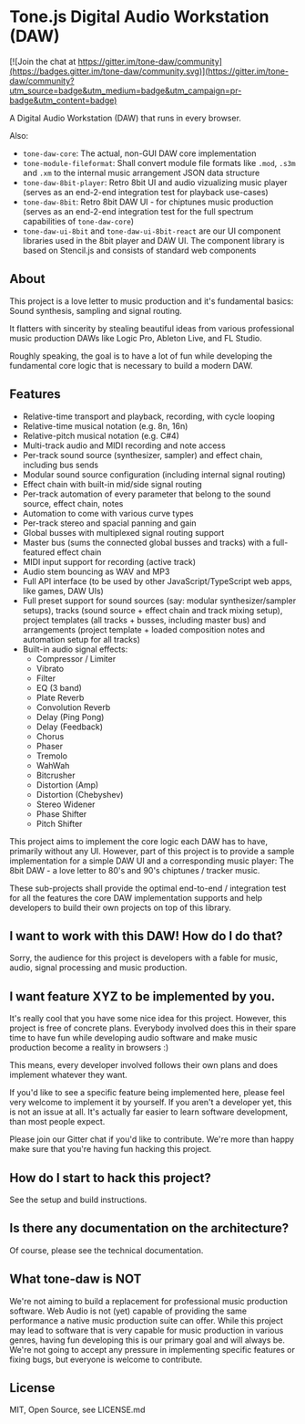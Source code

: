 # Tone.js Digital Audio Workstation (DAW)

[![Join the chat at https://gitter.im/tone-daw/community](https://badges.gitter.im/tone-daw/community.svg)](https://gitter.im/tone-daw/community?utm_source=badge&utm_medium=badge&utm_campaign=pr-badge&utm_content=badge)

A Digital Audio Workstation (DAW) that runs in every browser.

Also:
- `tone-daw-core`: The actual, non-GUI DAW core implementation
- `tone-module-fileformat`: Shall convert module file formats like `.mod`, `.s3m` and `.xm` to the internal music arrangement JSON data structure
- `tone-daw-8bit-player`: Retro 8bit UI and audio vizualizing music player (serves as an end-2-end  integration test for playback use-cases)
- `tone-daw-8bit`: Retro 8bit DAW UI - for chiptunes music production (serves as an end-2-end integration test for the full spectrum capabilities of `tone-daw-core`)
- `tone-daw-ui-8bit` and `tone-daw-ui-8bit-react` are our UI component libraries used in the 8bit player and DAW UI. The component library is based on Stencil.js and consists of standard web components

## About

This project is a love letter to music production and it's 
fundamental basics: Sound synthesis, sampling and signal routing.

It flatters with sincerity by stealing beautiful ideas from
various professional music production DAWs like Logic Pro,
Ableton Live, and FL Studio.

Roughly speaking, the goal is to have a lot of fun while developing 
the fundamental core logic that is necessary to build a modern DAW.

## Features
- Relative-time transport and playback, recording, with cycle looping
- Relative-time musical notation (e.g. 8n, 16n)
- Relative-pitch musical notation (e.g. C#4)
- Multi-track audio and MIDI recording and note access
- Per-track sound source (synthesizer, sampler) and effect chain, including bus sends
- Modular sound source configuration (including internal signal routing)
- Effect chain with built-in mid/side signal routing
- Per-track automation of every parameter that belong to the sound source, effect chain, notes
- Automation to come with various curve types
- Per-track stereo and spacial panning and gain
- Global busses with multiplexed signal routing support
- Master bus (sums the connected global busses and tracks) with a full-featured effect chain
- MIDI input support for recording (active track)
- Audio stem bouncing as WAV and MP3
- Full API interface (to be used by other JavaScript/TypeScript web apps, like games, DAW UIs)
- Full preset support for sound sources (say: modular synthesizer/sampler setups), tracks (sound source + effect chain and track mixing setup), project templates (all tracks + busses, including master bus) and arrangements (project template + loaded composition notes and automation setup for all tracks)
- Built-in audio signal effects:
  - Compressor / Limiter
  - Vibrato
  - Filter
  - EQ (3 band)
  - Plate Reverb
  - Convolution Reverb
  - Delay (Ping Pong)
  - Delay (Feedback)
  - Chorus
  - Phaser
  - Tremolo
  - WahWah
  - Bitcrusher
  - Distortion (Amp)
  - Distortion (Chebyshev)
  - Stereo Widener
  - Phase Shifter
  - Pitch Shifter

This project aims to implement the core logic each DAW has to have,
primarily without any UI. However, part of this project is to provide
a sample implementation for a simple DAW UI and a corresponding music player: 
The 8bit DAW - a love letter to 80's and 90's chiptunes / tracker music.

These sub-projects shall provide the optimal end-to-end / integration test
for all the features the core DAW implementation supports and help developers
to build their own projects on top of this library.

## I want to work with this DAW! How do I do that?

Sorry, the audience for this project is developers with a fable for music,
audio, signal processing and music production.

## I want feature XYZ to be implemented by you.

It's really cool that you have some nice idea for this project. 
However, this project is free of concrete plans. Everybody involved does
this in their spare time to have fun while developing audio software and
make music production become a reality in browsers :)

This means, every developer involved follows their own plans and does 
implement whatever they want.

If you'd like to see a specific feature being implemented here, please
feel very welcome to implement it by yourself. If you aren't a developer
yet, this is not an issue at all. It's actually far easier to learn
software development, than most people expect. 

Please join our Gitter chat if you'd like to contribute. We're more 
than happy make sure that you're having fun hacking this project.

## How do I start to hack this project?

See the setup and build instructions.

## Is there any documentation on the architecture?

Of course, please see the technical documentation.

## What tone-daw is NOT

We're not aiming to build a replacement for professional music production software. 
Web Audio is not (yet) capable of providing the same performance a native music production suite can offer. 
While this project may lead to software that is very capable for music production in various genres,
having fun developing this is our primary goal and will always be. We're not going to accept any 
pressure in implementing specific features or fixing bugs, but everyone is welcome to contribute.

## License

MIT, Open Source, see LICENSE.md
